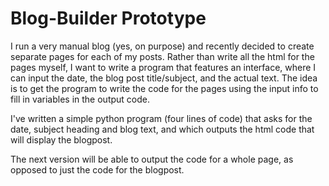 # Blog-Builder Prototype
I run a very manual blog (yes, on purpose) and recently decided to create separate pages for each of my posts. Rather than write all the html for the pages myself, I want to write a program that features an interface, where I can input the date, the blog post title/subject, and the actual text. The idea is to get the program to write the code for the pages using the input info to fill in variables in the output code.

I've written a simple python program (four lines of code) that asks for the date, subject heading and blog text, and which outputs the html code that will display the blogpost.

The next version will be able to output the code for a whole page, as opposed to just the code for the blogpost. 
